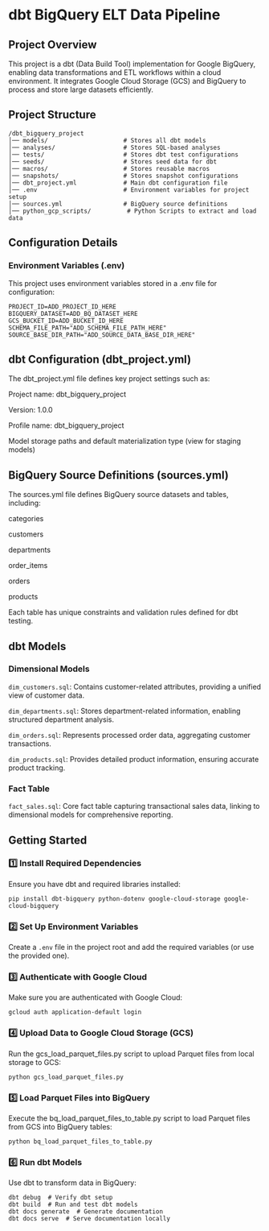 # dbt BigQuery ELT Data Pipeline

## Project Overview

This project is a dbt (Data Build Tool) implementation for Google BigQuery, enabling data transformations and ETL workflows within a cloud environment. It integrates Google Cloud Storage (GCS) and BigQuery to process and store large datasets efficiently.

## Project Structure
```
/dbt_bigquery_project
│── models/                     # Stores all dbt models
│── analyses/                   # Stores SQL-based analyses
│── tests/                      # Stores dbt test configurations
│── seeds/                      # Stores seed data for dbt
│── macros/                     # Stores reusable macros
│── snapshots/                  # Stores snapshot configurations
│── dbt_project.yml             # Main dbt configuration file
│── .env                        # Environment variables for project setup
│── sources.yml                 # BigQuery source definitions
│── python_gcp_scripts/          # Python Scripts to extract and load data
```

## Configuration Details

### Environment Variables (.env)

This project uses environment variables stored in a .env file for configuration:
```
PROJECT_ID=ADD_PROJECT_ID_HERE
BIGQUERY_DATASET=ADD_BQ_DATASET_HERE
GCS_BUCKET_ID=ADD_BUCKET_ID_HERE
SCHEMA_FILE_PATH="ADD_SCHEMA_FILE_PATH_HERE"
SOURCE_BASE_DIR_PATH="ADD_SOURCE_DATA_BASE_DIR_HERE"
```

## dbt Configuration (dbt_project.yml)

The dbt_project.yml file defines key project settings such as:

Project name: dbt_bigquery_project

Version: 1.0.0

Profile name: dbt_bigquery_project

Model storage paths and default materialization type (view for staging models)

## BigQuery Source Definitions (sources.yml)

The sources.yml file defines BigQuery source datasets and tables, including:

categories

customers

departments

order_items

orders

products

Each table has unique constraints and validation rules defined for dbt testing.

## dbt Models

### Dimensional Models

`dim_customers.sql`: Contains customer-related attributes, providing a unified view of customer data.

`dim_departments.sql`: Stores department-related information, enabling structured department analysis.

`dim_orders.sql`: Represents processed order data, aggregating customer transactions.

`dim_products.sql`: Provides detailed product information, ensuring accurate product tracking.

### Fact Table

`fact_sales.sql`: Core fact table capturing transactional sales data, linking to dimensional models for comprehensive reporting.



## Getting Started

### 1️⃣ Install Required Dependencies

Ensure you have dbt and required libraries installed:
```
pip install dbt-bigquery python-dotenv google-cloud-storage google-cloud-bigquery
```

### 2️⃣ Set Up Environment Variables

Create a `.env` file in the project root and add the required variables (or use the provided one).

### 3️⃣ Authenticate with Google Cloud

Make sure you are authenticated with Google Cloud:
```
gcloud auth application-default login
```

### 4️⃣ Upload Data to Google Cloud Storage (GCS)

Run the gcs_load_parquet_files.py script to upload Parquet files from local storage to GCS:
```
python gcs_load_parquet_files.py
```

### 5️⃣ Load Parquet Files into BigQuery

Execute the bq_load_parquet_files_to_table.py script to load Parquet files from GCS into BigQuery tables:
```
python bq_load_parquet_files_to_table.py
```

### 6️⃣ Run dbt Models

Use dbt to transform data in BigQuery:
```
dbt debug  # Verify dbt setup
dbt build  # Run and test dbt models
dbt docs generate  # Generate documentation
dbt docs serve  # Serve documentation locally
```